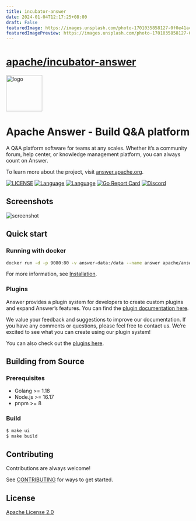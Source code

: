 ```yaml
---
title: incubator-answer
date: 2024-01-04T12:17:25+08:00
draft: False
featuredImage: https://images.unsplash.com/photo-1701035858127-0f0e41ac8028?ixid=M3w0NjAwMjJ8MHwxfHJhbmRvbXx8fHx8fHx8fDE3MDQzNDE3NjV8&ixlib=rb-4.0.3
featuredImagePreview: https://images.unsplash.com/photo-1701035858127-0f0e41ac8028?ixid=M3w0NjAwMjJ8MHwxfHJhbmRvbXx8fHx8fHx8fDE3MDQzNDE3NjV8&ixlib=rb-4.0.3
---
```


# [apache/incubator-answer](https://github.com/apache/incubator-answer)

<a href="https://answer.apache.org">
    <img alt="logo" src="docs/img/logo.svg" height="99px">
</a>

# Apache Answer - Build Q&A platform

A Q&A platform software for teams at any scales. Whether it’s a community forum, help center, or knowledge management platform, you can always count on Answer.

To learn more about the project, visit [answer.apache.org](https://answer.apache.org).

[![LICENSE](https://img.shields.io/github/license/apache/incubator-answer)](https://github.com/apache/incubator-answer/blob/main/LICENSE)
[![Language](https://img.shields.io/badge/language-go-blue.svg)](https://golang.org/)
[![Language](https://img.shields.io/badge/language-react-blue.svg)](https://reactjs.org/)
[![Go Report Card](https://goreportcard.com/badge/github.com/apache/incubator-answer)](https://goreportcard.com/report/github.com/apache/incubator-answer)
[![Discord](https://img.shields.io/badge/discord-chat-5865f2?logo=discord&logoColor=f5f5f5)](https://discord.gg/Jm7Y4cbUej)

## Screenshots

![screenshot](docs/img/screenshot.png)

## Quick start

### Running with docker

```bash
docker run -d -p 9080:80 -v answer-data:/data --name answer apache/answer:1.2.1
```

For more information, see [Installation](https://answer.apache.org/docs/installation).

### Plugins

Answer provides a plugin system for developers to create custom plugins and expand Answer’s features. You can find the [plugin documentation here](https://answer.apache.org/community/plugins).

We value your feedback and suggestions to improve our documentation. If you have any comments or questions, please feel free to contact us. We’re excited to see what you can create using our plugin system!

You can also check out the [plugins here](https://answer.apache.org/plugins).

## Building from Source

### Prerequisites

- Golang >= 1.18
- Node.js >= 16.17
- pnpm >= 8

### Build

```bash
$ make ui
$ make build
```

## Contributing

Contributions are always welcome!

See [CONTRIBUTING](https://answer.apache.org/community/contributing) for ways to get started.

## License

[Apache License 2.0](https://github.com/apache/incubator-answer/blob/main/LICENSE)
